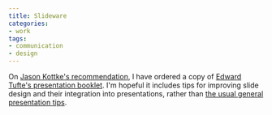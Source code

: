 ```yaml
---
title: Slideware
categories:
- work
tags:
- communication
- design
---
```


On [Jason Kottke's recommendation][1], I have ordered a copy of [Edward Tufte's presentation booklet][2].  I'm hopeful it includes tips for improving slide design and their integration into presentations, rather than [the
usual general presentation tips][3].

   [1]: http://www.kottke.org/03/05/030512the_cognitiv.html
   [2]: http://www.edwardtufte.com/1784810720/tufte/books_pp
   [3]: http://home.teleport.com/~phillip/tufte.html

